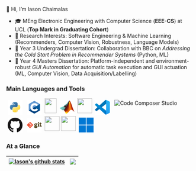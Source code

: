 👋 Hi, I’m Iason Chaimalas

- 🎓 MEng Electronic Engineering with Computer Science (**EEE-CS**) at UCL (**Top Mark in Graduating Cohort**)
- 👀 Research Interests: Software Engineering & Machine Learning (Recommenders, Computer Vision, Robustness, Language Models)
- 🎯 Year 3 Undergrad Dissertation: Collaboration with BBC on _Addressing the Cold Start Problem in Recommender Systems_ (Python, ML)
- 🎯 Year 4 Masters Dissertation: Platform-independent and environment-robust _GUI Automation_ for automatic task execution and GUI actuation (ML, Computer Vision, Data Acquisition/Labelling)

<!--- - 🌱 I’m currently learning ... --->
<!--- - 💞️ I’m looking to collaborate on ... --->

<!---
IasonC/IasonC is a ✨ special ✨ repository because its `README.md` (this file) appears on your GitHub profile.
You can click the Preview link to take a look at your changes.
---> 

### Main Languages and Tools
<p align="left">
<img src="https://raw.githubusercontent.com/github/explore/80688e429a7d4ef2fca1e82350fe8e3517d3494d/topics/python/python.png" alt="Python" height="40" style="vertical-align:top; margin:4px">
<img src="https://raw.githubusercontent.com/github/explore/f3e22f0dca2be955676bc70d6214b95b13354ee8/topics/c/c.png" alt="Git" height="40" style="vertical-align:top; margin:4px">
<img height="40" width="32" src="https://user-images.githubusercontent.com/73920832/196502142-fa4d381e-5aad-41e9-b11d-ea4d0541dde0.png" />
<img src="https://raw.githubusercontent.com/github/explore/80688e429a7d4ef2fca1e82350fe8e3517d3494d/topics/matlab/matlab.png" alt="Git" height="40" style="vertical-align:top; margin:4px">
<img height="40" width="40" src="https://user-images.githubusercontent.com/73920832/196502539-6b68bb43-73df-4ab9-a82f-61f88379c6b4.png" />
<img src="https://raw.githubusercontent.com/github/explore/80688e429a7d4ef2fca1e82350fe8e3517d3494d/topics/visual-studio-code/visual-studio-code.png" alt="VS Code" height="40" style="vertical-align:top; margin:4px">
<img src="https://www.ti.com/diagrams/ccstudio_ccs_256.jpg" alt="Code Composer Studio" height="40" style="vertical-align:top; margin:4px">
<img src="https://raw.githubusercontent.com/github/explore/78df643247d429f6cc873026c0622819ad797942/topics/github/github.png" alt="Github" height="40" style="vertical-align:top; margin:4px">
<img src="https://raw.githubusercontent.com/github/explore/80688e429a7d4ef2fca1e82350fe8e3517d3494d/topics/git/git.png" alt="Git" height="40" style="vertical-align:top; margin:4px">
<img height="40" width="40" src="https://cdn.jsdelivr.net/npm/simple-icons@v6/icons/spyderide.svg" />
<img height="40" width="40" src="https://cdn.jsdelivr.net/npm/simple-icons@v6/icons/jupyter.svg" />
<img src="https://raw.githubusercontent.com/github/explore/80688e429a7d4ef2fca1e82350fe8e3517d3494d/topics/windows/windows.png" alt="Windows" height="40" style="vertical-align:top; margin:4px">

</p>

### At a Glance
| <a href="https://github.com/IasonC/github-readme-stats"><img align="center" src="https://github-readme-stats.vercel.app/api?username=IasonC&show_icons=true&include_all_commits=true&theme=bluefy&hide_border=true" alt="Iason's github stats" /></a> | <a href="https://github.com/IasonC/github-readme-stats"><img align="center" src="https://github-readme-stats.vercel.app/api/top-langs/?username=IasonC&layout=compact&theme=bluefy&hide_border=true" /></a> |
| ------------- | ------------- |

<!--- ![](https://visitor-badge.laobi.icu/badge?page_id=IasonC.IasonC) --->
